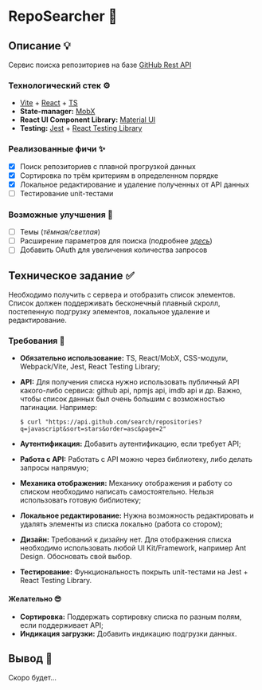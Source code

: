 # RepoSearcher 🔎

## Описание 💡

Сервис поиска репозиториев на базе [GitHub Rest API](https://docs.github.com/en/rest)

### Технологический стек ⚙️

- [Vite](https://vite.dev/) + [React](https://react.dev/) + [TS](https://www.typescriptlang.org/)
- **State-manager:** [MobX](https://mobx.js.org)
- **React UI Component Library:** [Material UI](https://mui.com/)
- **Testing:** [Jest](https://jestjs.io) + [React Testing Library](https://testing-library.com/docs/react-testing-library/intro/)

### Реализованные фичи ✨

- [x] Поиск репозиториев с плавной прогрузкой данных
- [x] Сортировка по трём критериям в определенном порядке
- [x] Локальное редактирование и удаление полученных от API данных
- [ ] Тестирование unit-тестами

### Возможные улучшения 🧠

- [ ] Темы (_тёмная/светлая_)
- [ ] Расширение параметров для поиска (подробнее [_здесь_](https://docs.github.com/en/search-github/searching-on-github/searching-code))
- [ ] Добавить OAuth для увеличения количества запросов

## Техническое задание ✅

Необходимо получить с сервера и отобразить список элементов. Список должен поддерживать бесконечный плавный скролл, постепенную подгрузку элементов, локальное удаление и редактирование.

### Требования 🎯

- **Обязательно использование:** TS, React/MobX, CSS-модули, Webpack/Vite, Jest, React Testing Library;
- **API:** Для получения списка нужно использовать публичный API какого-либо сервиса: github api, npmjs api, imdb api и др. Важно, чтобы список данных был очень большим с возможностью пагинации. Например:

  ```
  $ curl "https://api.github.com/search/repositories?q=javascript&sort=stars&order=asc&page=2"
  ```

- **Аутентификация:** Добавить аутентификацию, если требует API;
- **Работа с API:** Работать с API можно через библиотеку, либо делать запросы напрямую;
- **Механика отображения:** Механику отображения и работу со списком необходимо написать самостоятельно. Нельзя использовать готовую библиотеку;
- **Локальное редактирование:** Нужна возможность редактировать и удалять элементы из списка локально (работа со стором);
- **Дизайн:** Требований к дизайну нет. Для отображения списка необходимо использовать любой UI Kit/Framework, например Ant Design. Обосновать свой выбор.
- **Тестирование:** Функциональность покрыть unit-тестами на Jest + React Testing Library.

#### Желательно 😎

- **Сортировка:** Поддержать сортировку списка по разным полям, если поддерживает API;
- **Индикация загрузки:** Добавить индикацию подгрузки данных.

## Вывод 🤔

Скоро будет...
